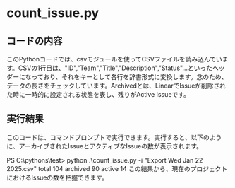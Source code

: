 # count_issue.py

## コードの内容
このPythonコードでは、csvモジュールを使ってCSVファイルを読み込んでいます。CSVの1行目は、"ID","Team","Title","Description","Status"...といったヘッダーになっており、それをキーとして各行を辞書形式に変換します。念のため、データの長さをチェックしています。Archivedとは、LinearでIssueが削除された時に一時的に設定される状態を表し、残りがActive Issueです。

## 実行結果
このコードは、コマンドプロンプトで実行できます。実行すると、以下のように、アーカイブされたIssueとアクティブなIssueの数が表示されます。

PS C:\pythons\test> python .\count_issue.py -i "Export Wed Jan 22 2025.csv"
total 104 archived 90 active 14
この結果から、現在のプロジェクトにおけるIssueの数を把握できます。